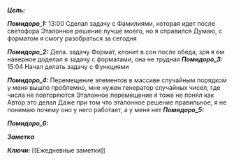 
***Цель:***  

***Помидоро_1:*** 13:00
Сделал задачу с Фамилиями, которая идет после светофора
Эталонное решение лучше моего, но я справился
Думаю, с форматом я смогу разобраться  за сегодня 

***Помидоро_2:*** 
Дела. задачу Формат, клонит в сон после обеда, зря я ем наверное
доделал я задачу с форматами, она не трудная
***Помидоро_3:*** 15:04
Начал делать задачу с Функциями

***Помидоро_4:*** 
Перемещение элементов в массиве случайным порядком у меня вышло проблемно, мне нужен генератор случайных чисел, где числа не повторяются
Эталонное перемещение я тоже не понял как Автор это делал
Даже при том что эталонное решение правильное, я не понимаю почему оно у него работает, а у меня нет
***Помидоро_5:*** 

***Помидоро_6:*** 

***Заметка*** 


***Ключи:*** [[Ежедневные заметки]]